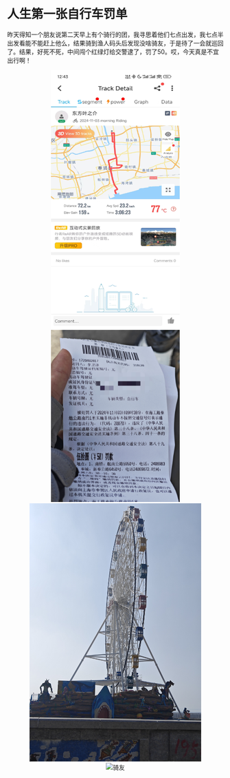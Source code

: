 # 人生第一张自行车罚单


昨天得知一个朋友说第二天早上有个骑行的团，我寻思着他们七点出发，我七点半出发看能不能赶上他么，结果骑到渔人码头后发现没啥骑友，于是待了一会就巡回了。结果，好死不死，中间闯个红绿灯给交警逮了，罚了50。哎，今天真是不宜出行啊！
<!-- ![骑行速度](骑行速度.jpg) -->
<div style="text-align: center;">
  <img src="骑行速度.jpg" alt="骑行速度" title="骑行速度" width="300" height="600" />
</div>
<div style="text-align: center;">
  <img src="罚单.jpg" alt="罚单" title="罚单" width="300" height="400" />
</div>
<div style="text-align: center;">
  <img src="摩天轮.jpg" alt="摩天轮" title="摩天轮" width="400" height="600" />
</div>
<div style="text-align: center;">
  <img src="骑友.jpg" alt="骑友" title="骑友" width="600" height="600" />
</div>

